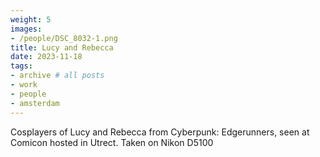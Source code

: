 ```yaml
---
weight: 5
images:
- /people/DSC_8032-1.png
title: Lucy and Rebecca
date: 2023-11-18
tags:
- archive # all posts
- work
- people
- amsterdam
---
```


Cosplayers of Lucy and Rebecca from Cyberpunk: Edgerunners, seen at Comicon hosted in Utrect. Taken on Nikon D5100